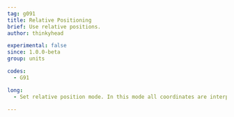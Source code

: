 ```yaml
---
tag: g091
title: Relative Positioning
brief: Use relative positions.
author: thinkyhead

experimental: false
since: 1.0.0-beta
group: units

codes:
  - G91

long:
  - Set relative position mode. In this mode all coordinates are interpreted as relative to the last position. This includes the extruder position unless overridden by [`M82`](/docs/gcode/M082.html).

---
```

